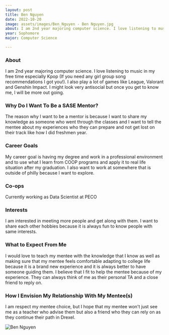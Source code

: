```yaml
---
layout: post
title: Ben Nguyen 
date: 2022-10-20
image: assets/images/Ben_Nguyen - Ben Nguyen.jpg
about: I am 2nd year majoring computer science. I love listening to music in my free time especially Kpop (If you need any girl group song recommendations I got you!). I also play a lot of games like League, Valorant and Genshin Impact. I might look very antisocial but once you get to know me, I will be more out going.
year: Sophomore
major: Computer Science

---
```


### About

I am 2nd year majoring computer science. I love listening to music in my free time especially Kpop (If you need any girl group song recommendations I got you!). I also play a lot of games like League, Valorant and Genshin Impact. I might look very antisocial but once you get to know me, I will be more out going.

### Why Do I Want To Be a SASE Mentor?

The reason why I want to be a mentor is because I want to share my knowledge as someone who went through the classes and I want to tell the mentee about my experiences who they can prepare and not get lost on their track like how I did freshmen year.

### Career Goals

My career goal is having my degree and work in a professional environment and to use what I learn from COOP programs and apply it to real life situation after my graduation. I also want to work at somewhere that is outside of philly because I want to explore.

### Co-ops

Currently working as Data Scientist at PECO

### Interests

I am interested in meeting more people and get along with them. I want to share each other hobbies because it is always fun to know people with same interests.

### What to Expect From Me

I would love to teach my mentee with the knowledge that I know as well as making sure that my mentee feels comfortable adapting to college life because it is a brand new experience and it is always better to have someone guiding them. I believe that I fit to help the mentee because of my experience. They can always think of me as their personal TA and a close friend to reply on.

### How I Envision My Relationship With My Mentee(s) 

I am respect my mentee choice, but I hope that my mentee won't just see me as a teacher who advise them but also a friend who they can rely on as they continue their path in Drexel.

<div class="text-center my-5">
    <img src="https://sase-drexel.github.io/mentorship-2022/assets/images/Ben_Nguyen - Ben Nguyen.jpg" alt="Ben Nguyen" class="rounded post-img" />
</div>
